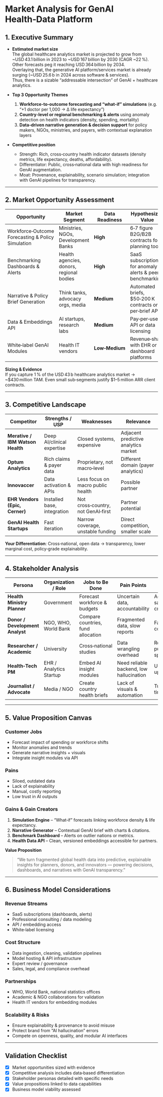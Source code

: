 # Market Analysis for GenAI Health‑Data Platform

## 1. Executive Summary

- **Estimated market size**  
  The global healthcare analytics market is projected to grow from ~USD 43.1 billion in 2023 to ~USD 167 billion by 2030 (CAGR ~22 %). Other forecasts peg it reaching USD 364 billion by 2034.  
  Overlaying that, the generative AI platform/services market is already surging (~USD 25.6 b in 2024 across software & services).  
  Thus, there is a sizable “addressable intersection” of GenAI + healthcare analytics.

- **Top 3 Opportunity Themes**  
  1. **Workforce‑to‑outcome forecasting and “what‑if” simulations** (e.g. “+1 doctor per 1,000 → ∆ life expectancy”)  
  2. **Country‑level or regional benchmarking & alerts** using anomaly detection on health indicators (density, spending, mortality)  
  3. **Data‑driven narrative generation & decision support** for policy makers, NGOs, ministries, and payers, with contextual explanation layers

- **Competitive position**  
  - Strength: Rich, cross‑country health indicator datasets (density metrics, life expectancy, deaths, affordability).  
  - Differentiator: Public, cross‑national data with high readiness for GenAI augmentation.  
  - Moat: Provenance, explainability, scenario simulation; integration with GenAI pipelines for transparency.

---

## 2. Market Opportunity Assessment

| Opportunity | Market Segment | Data Readiness | Hypothesized Value | Risks / Barriers |
|---|---|---|---|---|
| Workforce‑Outcome Forecasting & Policy Simulation | Ministries, NGOs, Development Banks | **High** | 6‑7 figure B2G/B2B contracts for planning tools | Unit standardization, data confidence |
| Benchmarking Dashboards & Alerts | Health agencies, donors, regional bodies | **High** | SaaS subscriptions for anomaly alerts & peer benchmarking | Data freshness, adoption hurdles |
| Narrative & Policy Brief Generation | Think tanks, advocacy orgs, media | **Medium** | Automated briefs, $50‑200 K contracts or per‑brief API | Hallucination risk, domain validation |
| Data & Embeddings API | AI startups, research labs | **Medium** | Pay‑per‑use API or data licensing | Scalability, SLAs, compliance |
| White‑label GenAI Modules | Health IT vendors | **Low‑Medium** | Revenue‑share with EHR or dashboard platforms | Integration complexity, maintenance |

**Sizing & Evidence**  
If you capture 1 % of the USD 43 b healthcare analytics market → ~$430 million TAM. Even small sub‑segments justify $1–5 million ARR client contracts.

---

## 3. Competitive Landscape

| Competitor | Strengths / USP | Weaknesses | Relevance |
|---|---|---|---|
| **Merative / IBM Watson Health** | Deep AI/clinical expertise | Closed systems, expensive | Adjacent predictive analytics market |
| **Optum Analytics** | Rich claims & payer data | Proprietary, not macro‑level | Different domain (payer analytics) |
| **Innovaccer** | Data activation & APIs | Less focus on macro public health | Possible partner |
| **EHR Vendors (Epic, Cerner)** | Installed base, integration | Not cross‑country, not GenAI‑first | Partner potential |
| **GenAI Health Startups** | Fast iteration | Narrow coverage, unstable funding | Direct competition, smaller scale |

**Your Differentiation**: Cross‑national, open data → transparency, lower marginal cost, policy‑grade explainability.

---

## 4. Stakeholder Analysis

| Persona | Organization / Role | Jobs to Be Done | Pain Points | Success Metrics |
|---|---|---|---|---|
| **Health Ministry Planner** | Government | Forecast workforce & budgets | Uncertain data, accountability | Accuracy, savings, credibility |
| **Donor / Development Analyst** | NGO, WHO, World Bank | Compare countries, fund allocation | Fragmented data, slow reports | Faster insights, consistency |
| **Researcher / Academic** | University | Cross‑national studies | Data wrangling overhead | Reproducibility, publication speed |
| **Health‑Tech PM** | EHR / Analytics Startup | Embed AI insight modules | Need reliable backend, low hallucination | User retention, upsell |
| **Journalist / Advocate** | Media / NGO | Create country health briefs | Lack of visuals & automation | Turnaround time, credibility |

---

## 5. Value Proposition Canvas

### Customer Jobs  
- Forecast impact of spending or workforce shifts  
- Monitor anomalies and trends  
- Generate narrative insights + visuals  
- Integrate insight modules via API  

### Pains  
- Siloed, outdated data  
- Lack of explainability  
- Manual, costly reporting  
- Low trust in AI outputs  

### Gains & Gain Creators  
1. **Simulation Engine** – “What‑if” forecasts linking workforce density & life expectancy.  
2. **Narrative Generator** – Contextual GenAI brief with charts & citations.  
3. **Benchmark Dashboard** – Alerts on outlier nations or metrics.  
4. **Health Data API** – Clean, versioned embeddings accessible for partners.

**Value Proposition**  
> “We turn fragmented global health data into predictive, explainable insights for planners, donors, and innovators — powering decisions, dashboards, and narratives with GenAI transparency.”

---

## 6. Business Model Considerations

### Revenue Streams  
- SaaS subscriptions (dashboards, alerts)  
- Professional consulting / data modeling  
- API / embedding access  
- White‑label licensing  

### Cost Structure  
- Data ingestion, cleaning, validation pipelines  
- Model hosting & API infrastructure  
- Expert review / governance  
- Sales, legal, and compliance overhead  

### Partnerships  
- WHO, World Bank, national statistics offices  
- Academic & NGO collaborations for validation  
- Health IT vendors for embedding modules  

### Scalability & Risks  
- Ensure explainability & provenance to avoid misuse  
- Protect brand from “AI hallucination” errors  
- Compete on openness, quality, and modular AI interfaces  

---

## Validation Checklist

- [x] Market opportunities sized with evidence  
- [x] Competitive analysis includes data‑based differentiation  
- [x] Stakeholder personas detailed with specific needs  
- [x] Value propositions linked to data capabilities  
- [x] Business model viability assessed  
